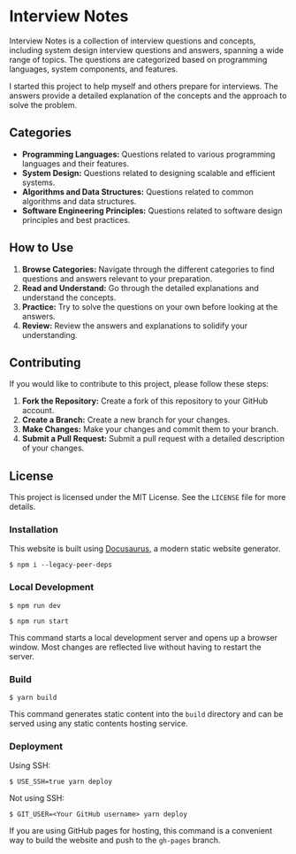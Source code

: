 # Interview Notes

Interview Notes is a collection of interview questions and concepts, including system design interview questions and answers, spanning a wide range of topics. The questions are categorized based on programming languages, system components, and features.

I started this project to help myself and others prepare for interviews. The answers provide a detailed explanation of the concepts and the approach to solve the problem.

## Categories

- **Programming Languages:** Questions related to various programming languages and their features.
- **System Design:** Questions related to designing scalable and efficient systems.
- **Algorithms and Data Structures:** Questions related to common algorithms and data structures.
- **Software Engineering Principles:** Questions related to software design principles and best practices.

## How to Use

1. **Browse Categories:** Navigate through the different categories to find questions and answers relevant to your preparation.
2. **Read and Understand:** Go through the detailed explanations and understand the concepts.
3. **Practice:** Try to solve the questions on your own before looking at the answers.
4. **Review:** Review the answers and explanations to solidify your understanding.

## Contributing

If you would like to contribute to this project, please follow these steps:

1. **Fork the Repository:** Create a fork of this repository to your GitHub account.
2. **Create a Branch:** Create a new branch for your changes.
3. **Make Changes:** Make your changes and commit them to your branch.
4. **Submit a Pull Request:** Submit a pull request with a detailed description of your changes.

## License

This project is licensed under the MIT License. See the `LICENSE` file for more details.

### Installation
This website is built using [Docusaurus](https://docusaurus.io/), a modern static website generator.
```
$ npm i --legacy-peer-deps
```

### Local Development

```
$ npm run dev
```
```
$ npm run start
```

This command starts a local development server and opens up a browser window. Most changes are reflected live without having to restart the server.

### Build

```
$ yarn build
```

This command generates static content into the `build` directory and can be served using any static contents hosting service.

### Deployment

Using SSH:

```
$ USE_SSH=true yarn deploy
```

Not using SSH:

```
$ GIT_USER=<Your GitHub username> yarn deploy
```

If you are using GitHub pages for hosting, this command is a convenient way to build the website and push to the `gh-pages` branch.
